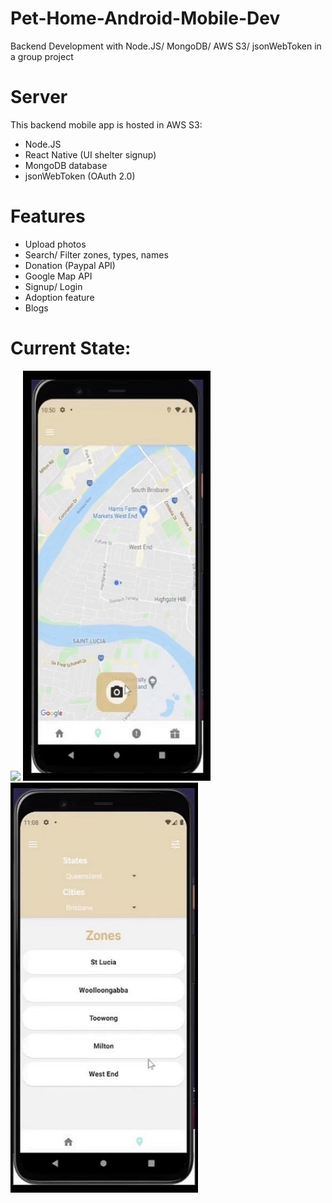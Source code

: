 # Pet-Home-Android-Mobile-Dev
Backend Development with Node.JS/ MongoDB/ AWS S3/ jsonWebToken in a group project

# Server
This backend mobile app is hosted in AWS S3:
- Node.JS
- React Native (UI shelter signup)
- MongoDB database
- jsonWebToken (OAuth 2.0) 

# Features
- Upload photos
- Search/ Filter zones, types, names
- Donation (Paypal API)
- Google Map API
- Signup/ Login
- Adoption feature
- Blogs 

# Current State:
<p float="left">
  <img src="https://github.com/uqsquach/Jason-Homepage/blob/main/public/projects/blog.png" padding="12px" width="300" />
  <img src="https://github.com/uqsquach/Pet-Home-Android-Mobile-Dev/blob/main/img/map.png" margin-left="12px" width="300" /> 
  <img src="https://github.com/uqsquach/Pet-Home-Android-Mobile-Dev/blob/main/img/map-filter.png" margin-left="12px" width="300" />
</p>


